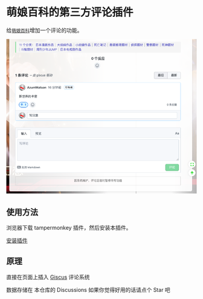 # 萌娘百科的第三方评论插件

给[`萌娘百科`](https://zh.moegirl.org.cn/Mainpage)增加一个评论的功能。

![效果图](https://raw.githubusercontent.com/AzumWatson/moegirl-comment/main/screenshots/iasjdoaufbwi.png)

## 使用方法

浏览器下载 tampermonkey 插件，然后安装本插件。

[安装插件](https://greasyfork.org/zh-CN/scripts/454792-%E8%90%8C%E5%A8%98%E7%99%BE%E7%A7%91%E7%AC%AC%E4%B8%89%E6%96%B9%E8%AF%84%E8%AE%BA%E6%8F%92%E4%BB%B6)

## 原理

直接在页面上插入 [Giscus](https://giscus.app/zh-CN) 评论系统

数据存储在 本仓库的 Discussions 如果你觉得好用的话请点个 Star 吧
